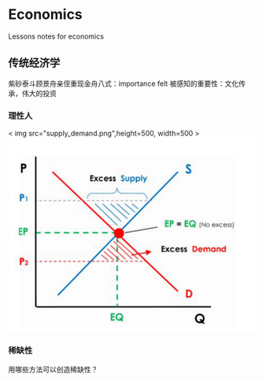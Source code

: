 # Economics
Lessons notes for economics
## 传统经济学
紫砂泰斗顾景舟亲侄重现金舟八式：importance felt 被感知的重要性：文化传承，伟大的投资
### 理性人
< img src="supply_demand.png",height=500, width=500 >
![](supply_demand.png)
### 稀缺性
用哪些方法可以创造稀缺性？

